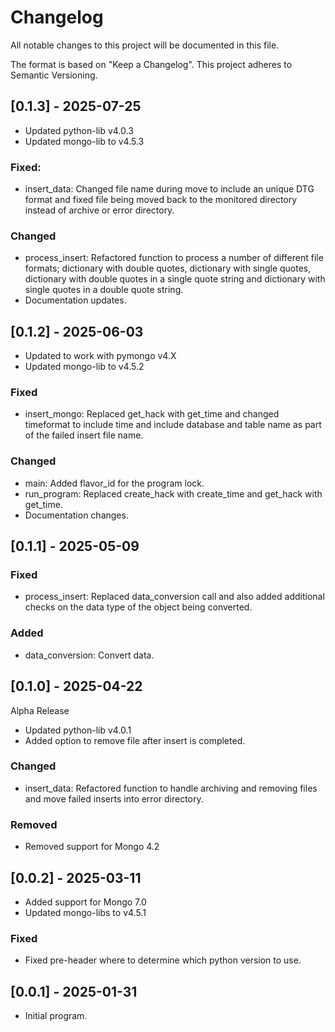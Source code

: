 # Changelog
All notable changes to this project will be documented in this file.

The format is based on "Keep a Changelog".  This project adheres to Semantic Versioning.


## [0.1.3] - 2025-07-25
- Updated python-lib v4.0.3
- Updated mongo-lib to v4.5.3

### Fixed:
- insert_data: Changed file name during move to include an unique DTG format and fixed file being moved back to the monitored directory instead of archive or error directory.

### Changed
- process_insert: Refactored function to process a number of different file formats; dictionary with double quotes, dictionary with single quotes, dictionary with double quotes in a single quote string and dictionary with single quotes in a double quote string.
- Documentation updates.


## [0.1.2] - 2025-06-03
- Updated to work with pymongo v4.X
- Updated mongo-lib to v4.5.2

### Fixed
- insert_mongo: Replaced get_hack with get_time and changed timeformat to include time and include database and table name as part of the failed insert file name.

### Changed
- main: Added flavor_id for the program lock.
- run_program: Replaced create_hack with create_time and get_hack with get_time.
- Documentation changes.


## [0.1.1] - 2025-05-09

### Fixed
- process_insert: Replaced data_conversion call and also added additional checks on the data type of the object being converted.

### Added
- data_conversion: Convert data.


## [0.1.0] - 2025-04-22
Alpha Release
- Updated python-lib v4.0.1
- Added option to remove file after insert is completed.

### Changed
- insert_data: Refactored function to handle archiving and removing files and move failed inserts into error directory.

### Removed
- Removed support for Mongo 4.2


## [0.0.2] - 2025-03-11
- Added support for Mongo 7.0
- Updated mongo-libs to v4.5.1

### Fixed
- Fixed pre-header where to determine which python version to use.


## [0.0.1] - 2025-01-31
- Initial program.
